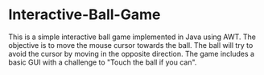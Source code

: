 # Interactive-Ball-Game
This is a simple interactive ball game implemented in Java using AWT. The objective is to move the mouse cursor towards the ball. The ball will try to avoid the cursor by moving in the opposite direction. The game includes a basic GUI with a challenge to "Touch the ball if you can".
